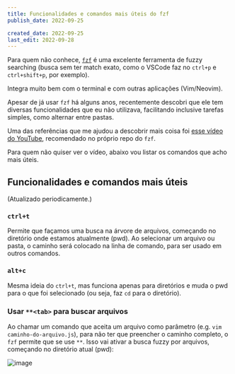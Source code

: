 ```yaml
---
title: Funcionalidades e comandos mais úteis do fzf
publish_date: 2022-09-25

created_date: 2022-09-25
last_edit: 2022-09-28
---
```


Para quem não conhece, [`fzf`](https://github.com/junegunn/fzf) é uma excelente
ferramenta de fuzzy searching (busca sem ter match exato, como o VSCode faz no
`ctrl+p` e `ctrl+shift+p`, por exemplo).

Integra muito bem com o terminal e com outras aplicações (Vim/Neovim).

Apesar de já usar `fzf` há alguns anos, recentemente descobri que ele tem
diversas funcionalidades que eu não utilizava, facilitando inclusive tarefas
simples, como alternar entre pastas.

Uma das referências que me ajudou a descobrir mais coisa foi
[esse vídeo do YouTube](https://www.youtube.com/watch?v=qgG5Jhi_Els),
recomendado no próprio repo do `fzf`.

Para quem não quiser ver o vídeo, abaixo vou listar os comandos que acho mais
úteis.

## Funcionalidades e comandos mais úteis

(Atualizado periodicamente.)

### `ctrl+t`

Permite que façamos uma busca na árvore de arquivos, começando no diretório onde
estamos atualmente (pwd). Ao selecionar um arquivo ou pasta, o caminho será
colocado na linha de comando, para ser usado em outros comandos.

### `alt+c`

Mesma ideia do `ctrl+t`, mas funciona apenas para diretórios e muda o pwd para o
que foi selecionado (ou seja, faz `cd` para o diretório).

### Usar `**<tab>` para buscar arquivos

Ao chamar um comando que aceita um arquivo como parâmetro (e.g.
`vim caminho-do-arquivo.js`), para não ter que preencher o caminho completo, o
`fzf` permite que se use `**`. Isso vai ativar a busca fuzzy por arquivos,
começando no diretório atual (pwd):

![image](https://user-images.githubusercontent.com/2532492/192781159-f4108e6d-b836-461e-9847-c39cbc0ca990.png)
